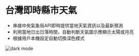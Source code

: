 # 台灣即時縣市天氣

* 串接中央氣象局API即時提供當地天氣資訊以及最新預測
* 利用當地日出日落時間，自動判斷天氣圖示應顯示太陽或月亮
* 根據用戶本機設定自動切換深色模式

![dark mode](https://user-images.githubusercontent.com/121660005/226827515-a6042083-dbf0-42a8-97a6-b4e864d52f6d.gif)
